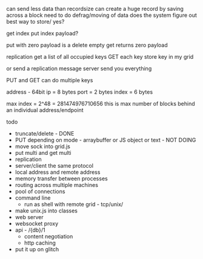 can send less data than recordsize
can create a huge record by saving across a block
need to do defrag/moving of data
does the system figure out best way to store/ yes?

get index
put index payload?

put with zero payload is a delete
empty get returns zero payload



replication
get a list of all occupied keys
GET each key
store key in my grid

or
send a replication message
server send you everything

PUT and GET can do multiple keys

address - 64bit
ip = 8 bytes
port = 2 bytes
index = 6 bytes

max index = 2^48 = 281474976710656
this is max number of blocks behind an individual address/endpoint


todo
- truncate/delete - DONE
- PUT depending on mode - arraybuffer or JS object or text - NOT DOING
- move sock into grid.js
- put multi and get multi
- replication
- server/client the same protocol
- local address and remote address
- memory transfer between processes
- routing across multiple machines
- pool of connections
- command line
  - run as shell with remote grid - tcp/unix/
- make unix.js into classes
- web server
- websocket proxy
- api - /{db}/1
  - content negotiation
  - http caching
- put it up on glitch
